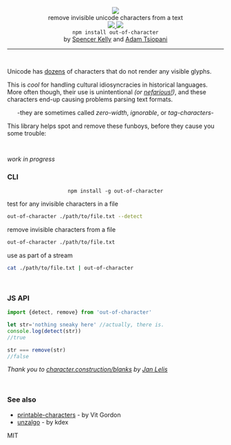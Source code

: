 <div align="center">
  <img src="https://cloud.githubusercontent.com/assets/399657/23590290/ede73772-01aa-11e7-8915-181ef21027bc.png" />

  <div>remove invisible unicode characters from a text</div>
  
  <!-- npm version -->
  <a href="https://npmjs.org/package/out-of-character">
    <img src="https://img.shields.io/npm/v/out-of-character.svg?style=flat-square" />
  </a>
  
  <!-- file size -->
  <a href="https://unpkg.com/out-of-character/builds/out-of-character.min.js">
    <img src="https://badge-size.herokuapp.com/spencermountain/compromise/master/plugins/dates/builds/out-of-character.min.js" />
  </a>
</div>

<div align="center">
  <code>npm install out-of-character</code>
    <div>by <a href="https://github.com/spencermountain">Spencer Kelly</a> and <a href="https://github.com/thegoatherder">Adam Tsiopani</a></div>
  <hr/>
</div>

<!-- spacer -->
<img height="15px" src="https://user-images.githubusercontent.com/399657/68221862-17ceb980-ffb8-11e9-87d4-7b30b6488f16.png"/>

Unicode has [dozens](https://character.construction/blanks) of characters that do not render any visible glyphs.

This is *cool* for handling cultural idiosyncracies in historical languages. 
More often though, their use is unintentional *(or [nefarious!](https://330k.github.io/misc_tools/unicode_steganography.html))*, and these characters end-up causing problems parsing text formats.


<div align="center">

-they are sometimes called *zero-width*, *ignorable*, or *tag-characters*-

</div>

This library helps spot and remove these funboys, before they cause you some trouble:

<!-- spacer -->
<img height="15px" src="https://user-images.githubusercontent.com/399657/68221862-17ceb980-ffb8-11e9-87d4-7b30b6488f16.png"/>

*work in progress*

### CLI

<div align="center">
  <code>npm install -g out-of-character</code>
</div>

test for any invisible characters in a file
```bash
out-of-character ./path/to/file.txt --detect
```

remove invisible characters from a file
```bash
out-of-character ./path/to/file.txt
```

use as part of a stream
```bash
cat ./path/to/file.txt | out-of-character
```


<!-- spacer -->
<img height="15px" src="https://user-images.githubusercontent.com/399657/68221862-17ceb980-ffb8-11e9-87d4-7b30b6488f16.png"/>

### JS API
```js
import {detect, remove} from 'out-of-character'

let str='noth­ing s͏neak឵y h᠎ere' //actually, there is.
console.log(detect(str))
//true

str === remove(str)
//false
```

*Thank you to [character.construction/blanks](https://character.construction/blanks) by [Jan Lelis](https://janlelis.com/)*

<!-- spacer -->
<img height="15px" src="https://user-images.githubusercontent.com/399657/68221862-17ceb980-ffb8-11e9-87d4-7b30b6488f16.png"/>

### See also
* [printable-characters](https://github.com/xpl/printable-characters) - by Vit Gordon
* [unzalgo](https://github.com/kdex/unzalgo) - by kdex


MIT